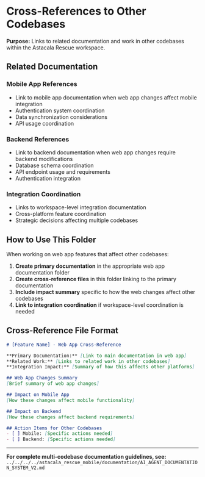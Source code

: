 # Cross-References to Other Codebases

**Purpose:** Links to related documentation and work in other codebases within the Astacala Rescue workspace.

## Related Documentation

### Mobile App References
- Link to mobile app documentation when web app changes affect mobile integration
- Authentication system coordination  
- Data synchronization considerations
- API usage coordination

### Backend References
- Link to backend documentation when web app changes require backend modifications
- Database schema coordination
- API endpoint usage and requirements
- Authentication integration

### Integration Coordination
- Links to workspace-level integration documentation
- Cross-platform feature coordination
- Strategic decisions affecting multiple codebases

## How to Use This Folder

When working on web app features that affect other codebases:

1. **Create primary documentation** in the appropriate web app documentation folder
2. **Create cross-reference files** in this folder linking to the primary documentation  
3. **Include impact summary** specific to how the web changes affect other codebases
4. **Link to integration coordination** if workspace-level coordination is needed

## Cross-Reference File Format

```markdown
# [Feature Name] - Web App Cross-Reference

**Primary Documentation:** [Link to main documentation in web app]
**Related Work:** [Links to related work in other codebases]
**Integration Impact:** [Summary of how this affects other platforms]

## Web App Changes Summary
[Brief summary of web app changes]

## Impact on Mobile App
[How these changes affect mobile functionality]

## Impact on Backend
[How these changes affect backend requirements]

## Action Items for Other Codebases
- [ ] Mobile: [Specific actions needed]
- [ ] Backend: [Specific actions needed]
```

---

**For complete multi-codebase documentation guidelines, see:**
`../../../../astacala_rescue_mobile/documentation/AI_AGENT_DOCUMENTATION_SYSTEM_V2.md`
